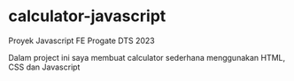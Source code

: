 # calculator-javascript
Proyek Javascript FE Progate DTS 2023

Dalam project ini saya membuat calculator sederhana menggunakan HTML, CSS dan Javascript
